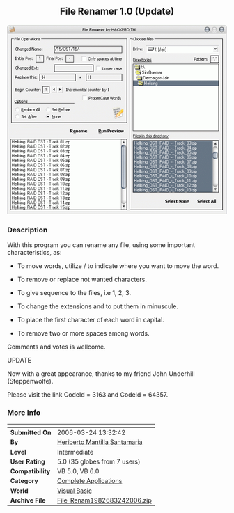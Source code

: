 ﻿<div align="center">

## File Renamer 1\.0 \(Update\)

<img src="PIC20063171020343229.gif">
</div>

### Description

With this program you can rename any file, using some important characteristics, as:

- To move words, utilize / to indicate where you want to move the word.

- To remove or replace not wanted characters.

- To give sequence to the files, i.e 1, 2, 3.

- To change the extensions and to put them in minuscule.

- To place the first character of each word in capital.

- To remove two or more spaces among words.

Comments and votes is wellcome.

UPDATE

Now with a great appearance, thanks to my friend John Underhill (Steppenwolfe).

Please visit the link CodeId = 3163 and CodeId = 64357.
 
### More Info
 


<span>             |<span>
---                |---
**Submitted On**   |2006-03-24 13:32:42
**By**             |[Heriberto Mantilla Santamaria](https://github.com/Planet-Source-Code/PSCIndex/blob/master/ByAuthor/heriberto-mantilla-santamaria.md)
**Level**          |Intermediate
**User Rating**    |5.0 (35 globes from 7 users)
**Compatibility**  |VB 5\.0, VB 6\.0
**Category**       |[Complete Applications](https://github.com/Planet-Source-Code/PSCIndex/blob/master/ByCategory/complete-applications__1-27.md)
**World**          |[Visual Basic](https://github.com/Planet-Source-Code/PSCIndex/blob/master/ByWorld/visual-basic.md)
**Archive File**   |[File\_Renam1982683242006\.zip](https://github.com/Planet-Source-Code/heriberto-mantilla-santamaria-file-renamer-1-0-update__1-64682/archive/master.zip)








